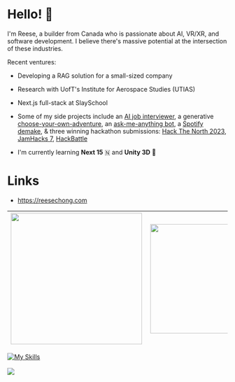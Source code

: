 # Hello! 👋
I'm Reese, a builder from Canada who is passionate about AI, VR/XR, and software development. I believe there's massive potential at the intersection of these industries.

Recent ventures:
- Developing a RAG solution for a small-sized company
- Research with UofT's Institute for Aerospace Studies (UTIAS)
- Next.js full-stack at SlaySchool

- Some of my side projects include an [AI job interviewer](https://github.com/r-chong/interviewgpt), a generative [choose-your-own-adventure](https://github.com/r-chong/dreamlandai), an [ask-me-anything bot](https://github.com/r-chong/GPT-AMA-Bot), a [Spotify demake](https://github.com/r-chong/spotty), & three winning hackathon submissions: [Hack The North 2023](https://devpost.com/software/hawkeye-amc4n7), [JamHacks 7](https://devpost.com/software/creative-juices-come-later), [HackBattle](https://devpost.com/software/outfit-social-app)
- I'm currently learning **Next 15** 🇳 and **Unity 3D** 🧊

# Links
- https://reesechong.com

|[<img align="left" src="https://github-readme-stats.vercel.app/api?username=r-chong&show_icons=true&count_private=true&hide_border=true&theme=github_dark" width="300" />](#)|[<img align="left" src="https://github-readme-stats.vercel.app/api/top-langs/?username=r-chong&hide_border=true&layout=compact&theme=github_dark" width="250"/>](#)
|---|---|

[![My Skills](https://skillicons.dev/icons?i=js,ts,react,nextjs,python,nodejs,express,tailwind,java,firebase,mongodb,html,css&perline=18)](https://github.com/r-chong "JavaScript, TypeScript, React JS, Next JS, Python, Node, Express, Tailwind, Python, Java, Firebase, MongoDB, HTML, CSS")
<br/>
<br/>
<img src="https://komarev.com/ghpvc/?username=r-chong"/>
